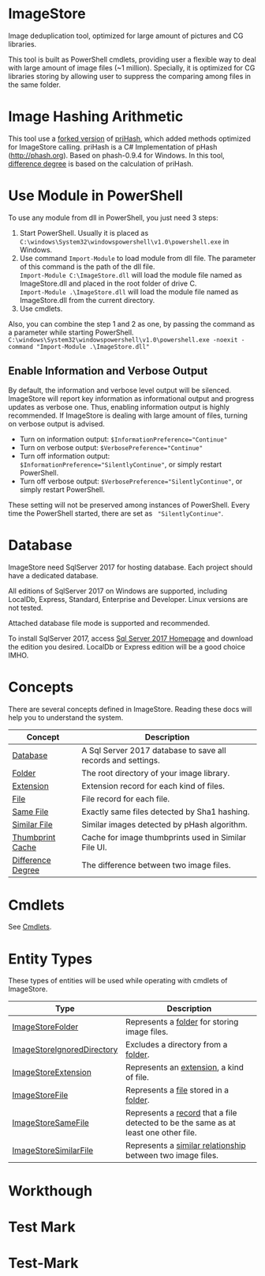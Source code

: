 # ImageStore
Image deduplication tool, optimized for large amount of pictures and CG libraries.

This tool is built as PowerShell cmdlets, providing user a flexible way to deal with large amount of image files (~1 million).
Specially, it is optimized for CG libraries storing by allowing user to suppress the comparing among files in the same folder.

# Image Hashing Arithmetic
This tool use a [forked version](https://github.com/scegg/phash) of [priHash](https://github.com/pgrho/phash), which added methods optimized for ImageStore calling.
priHash is a C# Implementation of pHash (http://phash.org). Based on phash-0.9.4 for Windows.
In this tool, [difference degree](doc/concept/DifferenceDegree.md) is based on the calculation of priHash.

# Use Module in PowerShell
To use any module from dll in PowerShell, you just need 3 steps:
1. Start PowerShell. Usually it is placed as ```C:\windows\System32\windowspowershell\v1.0\powershell.exe``` in Windows.
2. Use command ```Import-Module``` to load module from dll file. The parameter of this command is the path of the dll file.  
```Import-Module C:\ImageStore.dll``` will load the module file named as ImageStore.dll and placed in the root folder of drive C.  
```Import-Module .\ImageStore.dll``` will load the module file named as ImageStore.dll from the current directory.
3. Use cmdlets.

Also, you can combine the step 1 and 2 as one, by passing the command as a parameter while starting PowerShell.  
```C:\windows\System32\windowspowershell\v1.0\powershell.exe -noexit -command "Import-Module .\ImageStore.dll"```

## Enable Information and Verbose Output
By default, the information and verbose level output will be silenced. ImageStore will report key information as informational output and progress updates as verbose one. Thus, enabling information output is highly recommended. If ImageStore is dealing with large amount of files, turning on verbose output is advised.

  * Turn on information output: ```$InformationPreference="Continue"```
  * Turn on verbose output: ```$VerbosePreference="Continue"```
  * Turn off information output: ```$InformationPreference="SilentlyContinue"```, or simply restart PowerShell.
  * Turn off verbose output: ```$VerbosePreference="SilentlyContinue"```, or simply restart PowerShell.

These setting will not be preserved among instances of PowerShell. Every time the PowerShell started, there are set as ```
"SilentlyContinue"```.

# Database
ImageStore need SqlServer 2017 for hosting database. Each project should have a dedicated database.

All editions of SqlServer 2017 on Windows are supported, including LocalDb, Express, Standard, Enterprise and Developer. Linux versions are not tested.

Attached database file mode is supported and recommended.

To install SqlServer 2017, access [Sql Server 2017 Homepage](https://www.microsoft.com/en-us/sql-server/sql-server-2017) and download the edition you desired. LocalDb or Express edition will be a good choice IMHO.

# Concepts
There are several concepts defined in ImageStore. Reading these docs will help you to understand the system.

|Concept|Description|
| --- | --- |
|[Database](doc/concept/Database.md)|A Sql Server 2017 database to save all records and settings.|
|[Folder](doc/concept/Folder.md)|The root directory of your image library.|
|[Extension](doc/concept/Extension.md)|Extension record for each kind of files.|
|[File](doc/concept/File.md)|File record for each file.|
|[Same File](doc/concept/SameFile.md)|Exactly same files detected by Sha1 hashing.|
|[Similar File](doc/concept/SimilarFile.md)|Similar images detected by pHash algorithm.|
|[Thumbprint Cache](doc/concept/ThumbprintCache.md)|Cache for image thumbprints used in Similar File UI.|
|[Difference Degree](doc/concept/DifferenceDegree.md)|The difference between two image files.|

# Cmdlets
See [Cmdlets](doc/cmdlet/cmdlets.md).

# Entity Types
These types of entities will be used while operating with cmdlets of ImageStore.

|Type|Description|
| --- | --- |
|[ImageStoreFolder](doc/type/ImageStoreFolder.md)|Represents a [folder](doc/concept/Folder.md) for storing image files.|
|[ImageStoreIgnoredDirectory](doc/type/ImageStoreIgnoredDirectory.md)|Excludes a directory from a [folder](doc/concept/Folder.md).|
|[ImageStoreExtension](doc/type/ImageStoreExtension.md)|Represents an [extension](doc/concept/extension.md), a kind of file.|
|[ImageStoreFile](doc/type/ImageStoreFile.md)|Represents a [file](doc/concept/File.md) stored in a [folder](doc/concept/Folder.md).|
|[ImageStoreSameFile](doc/type/ImageStoreSameFile.md)|Represents a [record](doc/concept/SameFile.md) that a file detected to be the same as at least one other file.|
|[ImageStoreSimilarFile](doc/type/ImageStoreSimilarFile.md)|Represents a [similar relationship](doc/concept/SimilarFile.md) between two image files.|

# Workthough

# Test Mark
# Test-Mark
